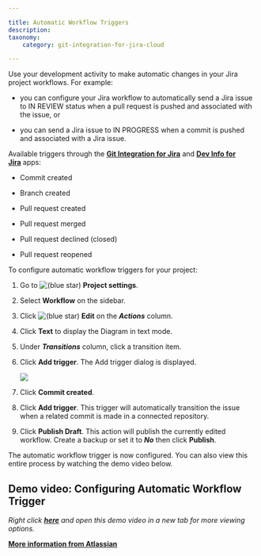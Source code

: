 ```yaml
---

title: Automatic Workflow Triggers
description:
taxonomy:
    category: git-integration-for-jira-cloud

---
```

Use your development activity to make automatic changes in your Jira project workflows. For example:

*   you can configure your Jira workflow to automatically send a Jira issue to IN REVIEW status when a pull request is pushed and associated with the issue, or

*   you can send a Jira issue to IN PROGRESS when a commit is pushed and associated with a Jira issue.


Available triggers through the [**Git Integration for Jira**](https://marketplace.atlassian.com/4984) and [**Dev Info for Jira**](https://marketplace.atlassian.com/1219270) apps:

*   Commit created

*   Branch created

*   Pull request created

*   Pull request merged

*   Pull request declined (closed)

*   Pull request reopened



To configure automatic workflow triggers for your project:

1.  Go to ![(blue star)](https://bigbrassband.atlassian.net/wiki/s/-1639011364/6452/8b4898d3c114827e64ec143b4fa79bb76a6cfa5b/_/images/icons/emoticons/star_blue.png) **Project settings**.

2.  Select **Workflow** on the sidebar.

3.  Click ![(blue star)](https://bigbrassband.atlassian.net/wiki/s/-1639011364/6452/8b4898d3c114827e64ec143b4fa79bb76a6cfa5b/_/images/icons/emoticons/star_blue.png) **Edit** on the _**Actions**_ column.

4.  Click **Text** to display the Diagram in text mode.

5.  Under _**Transitions**_ column, click a transition item.

6.  Click **Add trigger**. The Add trigger dialog is displayed.

    ![](https://bigbrassband.atlassian.net/wiki/download/attachments/1940783182/gitcloud-automatic-workflow-trigger-add-trigger(c).png?version=1&modificationDate=1631336969766&cacheVersion=1&api=v2)
7.  Click **Commit created**.

8.  Click **Add trigger**. This trigger will automatically transition the issue when a related commit is made in a connected repository.

9.  Click **Publish Draft**. This action will publish the currently edited workflow. Create a backup or set it to _**No**_ then click **Publish**.


The automatic workflow trigger is now configured. You can also view this entire process by watching the demo video below.

## Demo video: Configuring Automatic Workflow Trigger

_Right click_ [_**here**_](https://bigbrassband.wistia.com/medias/r8fm0tbrcs) _and open this demo video in a new tab for more viewing options._

[**More information from Atlassian**](https://confluence.atlassian.com/jirasoftwarecloud/configuring-development-tools-764478056.html#Configuringdevelopmenttools-Workflowtriggers)

